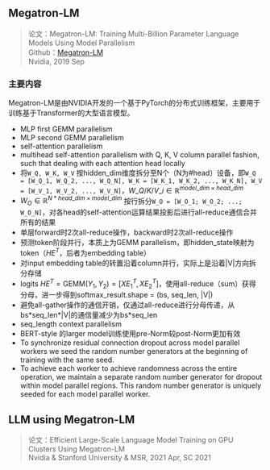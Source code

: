 ## Megatron-LM
> 论文：Megatron-LM: Training Multi-Billion Parameter Language Models Using
Model Parallelism  
> Github：[Megatron-LM](https://github.com/NVIDIA/Megatron-LM)  
> Nvidia, 2019 Sep

### 主要内容
Megatron-LM是由NVIDIA开发的一个基于PyTorch的分布式训练框架，主要用于训练基于Transformer的大型语言模型。

- MLP first GEMM parallelism
- MLP second GEMM parallelism
- self-attention parallelism
- multihead self-attention parallelism with Q, K, V column parallel fashion, such that dealing with each attention head locally
- 将`W_Q, W_K, W_V` 按hidden_dim维度拆分至N个（N为#head）设备，即`W_Q = [W_Q_1, W_Q_2, ..., W_Q_N], W_K = [W_K_1, W_K_2, ..., W_K_N], W_V = [W_V_1, W_V_2, ..., W_V_N]`，$W\_{Q/K/V}\_i \in \mathbb{R}^{model\_dim \times head\_dim}$
- $W_O \in \mathbb{R}^{N*head\_dim \times model\_dim}$ 按行拆分`W_O = [W_O_1; W_O_2; ...; W_O_N]`，对各head的self-attention运算结果投影后进行all-reduce通信合并所有的结果
- 单层forward时2次all-reduce操作，backward时2次all-reduce操作
- 预测token阶段并行，本质上为GEMM parallelism，即hidden_state映射为token（$HE^T$，后者为embedding table）
- 对input embedding table的转置沿着column并行，实际上是沿着|V|方向拆分存储
- logits $HE^T = \text{GEMM}(Y_1, Y_2) = [XE_1^T, XE_2^T]$，使用all-reduce（sum）获得分母，进一步得到softmax_result.shape = (bs, seq_len, |V|)
- 避免all-gather操作的通信开销，仅通过all-reduce进行分母传递，从bs\*seq_len\*|V|的通信量减少为bs\*seq_len
- seq_length context parallelism
- BERT-style 的larger model训练使用pre-Norm较post-Norm更加有效
- To synchronize residual connection dropout across model parallel workers we seed
the random number generators at the beginning of training with the same seed.
- To achieve each worker to achieve randomness across the entire operation, we maintain a separate random number generator for dropout within model parallel regions. This random number generator is uniquely seeded for each model parallel worker.


## LLM using Megatron-LM
> 论文：Efficient Large-Scale Language Model Training on GPU Clusters Using Megatron-LM  
> Nvidia & Stanford University & MSR, 2021 Apr, SC 2021